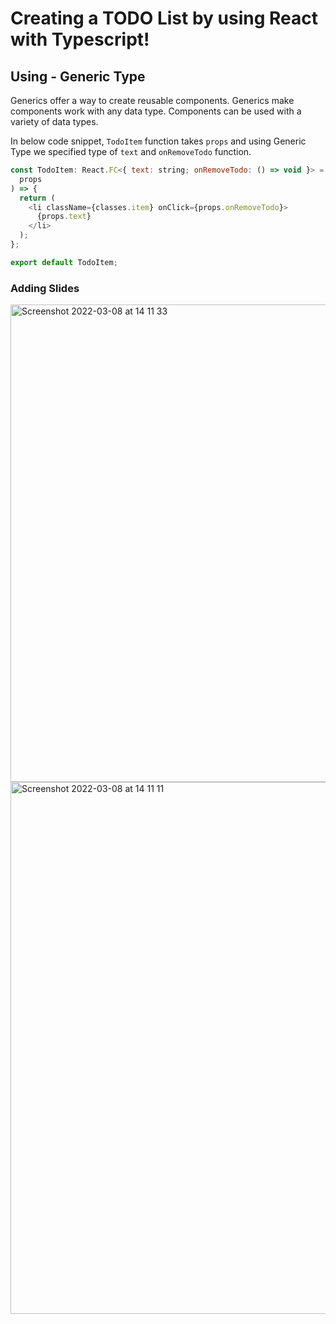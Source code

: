 # Creating a TODO List by using React with Typescript!


## Using - Generic Type

Generics offer a way to create reusable components. Generics make components work with any data type. Components can be used with a variety of data types.

In below code snippet, `TodoItem` function takes `props` and using Generic Type we specified type of `text` and `onRemoveTodo` function.

```javascript
const TodoItem: React.FC<{ text: string; onRemoveTodo: () => void }> = (
  props
) => {
  return (
    <li className={classes.item} onClick={props.onRemoveTodo}>
      {props.text}
    </li>
  );
};

export default TodoItem;
```

### Adding Slides

<img width="764" alt="Screenshot 2022-03-08 at 14 11 33" src="https://user-images.githubusercontent.com/79321645/157244801-66f06c33-8cf9-462d-bca6-e95dd3018f9b.png">

<img width="851" alt="Screenshot 2022-03-08 at 14 11 11" src="https://user-images.githubusercontent.com/79321645/157244917-b8f05c61-94f8-412c-a856-47f33c94d59b.png">

